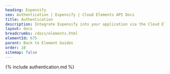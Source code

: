 ```yaml
---
heading: Expensify
seo: Authentication | Expensify | Cloud Elements API Docs
title: Authentication
description: Integrate Expensify into your application via the Cloud Elements APIs.
layout: docs
breadcrumbs: /docs/elements.html
elementId: 675
parent: Back to Element Guides
order: 10
sitemap: false
---
```


{% include authentication.md %}
